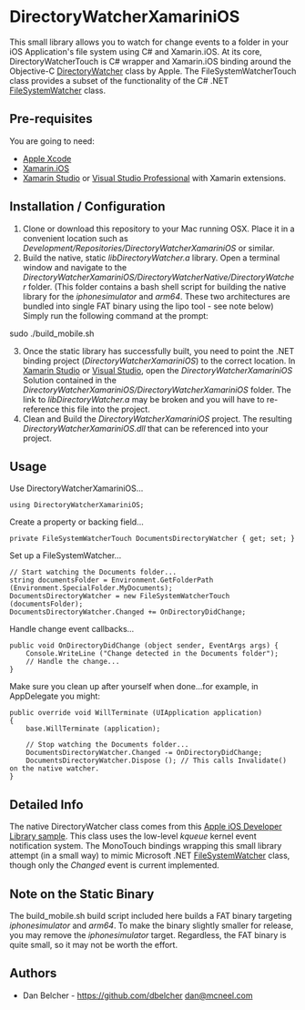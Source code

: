 
DirectoryWatcherXamariniOS
==========================
This small library allows you to watch for change events to a folder in your iOS Application's file system using C# and Xamarin.iOS.  At its core, DirectoryWatcherTouch is C# wrapper and Xamarin.iOS binding around the Objective-C [DirectoryWatcher](https://developer.apple.com/library/ios/samplecode/DocInteraction/Listings/Classes_DirectoryWatcher_h.html) class by Apple.  The FileSystemWatcherTouch class provides a subset of the functionality of the C# .NET [FileSystemWatcher](http://msdn.microsoft.com/en-us/library/System.IO.FileSystemWatcher) class.


Pre-requisites
--------------------
You are going to need:

* [Apple Xcode](http://developer.apple.com/xcode/)
* [Xamarin.iOS](http://xamarin.com/ios)
* [Xamarin Studio](http://xamarin.com/studio) or [Visual Studio Professional](http://msdn.microsoft.com/vstudio) with Xamarin extensions.



Installation / Configuration
----------------------------
1.  Clone or download this repository to your Mac running OSX.  Place it in a convenient location such as _Development/Repositories/DirectoryWatcherXamariniOS_ or similar.
2.  Build the native, static _libDirectoryWatcher.a_ library.  Open a terminal window and navigate to the _DirectoryWatcherXamariniOS/DirectoryWatcherNative/DirectoryWatcher_ folder.  (This folder contains a bash shell script for building the native library for the _iphonesimulator_ and _arm64_.  These two architectures are bundled into single FAT binary using the lipo tool - see note below)  Simply run the following command at the prompt:

 sudo ./build_mobile.sh

3. Once the static library has successfully built, you need to point the .NET binding project (_DirectoryWatcherXamariniOS_) to the correct location.  In [Xamarin Studio](http://xamarin.com/studio) or [Visual Studio](http://msdn.microsoft.com/vstudio), open the _DirectoryWatcherXamariniOS_ Solution contained in the _DirectoryWatcherXamariniOS/DirectoryWatcherXamariniOS_ folder.  The link to _libDirectoryWatcher.a_ may be broken and you will have to re-reference this file into the project.
4. Clean and Build the _DirectoryWatcherXamariniOS_ project.  The resulting _DirectoryWatcherXamariniOS.dll_ that can be referenced into your project.



Usage
----------------------------
Use DirectoryWatcherXamariniOS...

	using DirectoryWatcherXamariniOS;

Create a property or backing field...

	private FileSystemWatcherTouch DocumentsDirectoryWatcher { get; set; }

Set up a FileSystemWatcher...

	// Start watching the Documents folder...
	string documentsFolder = Environment.GetFolderPath (Environment.SpecialFolder.MyDocuments);
	DocumentsDirectoryWatcher = new FileSystemWatcherTouch (documentsFolder);
	DocumentsDirectoryWatcher.Changed += OnDirectoryDidChange;

Handle change event callbacks...

	public void OnDirectoryDidChange (object sender, EventArgs args) {
		Console.WriteLine ("Change detected in the Documents folder");
		// Handle the change...
	}

Make sure you clean up after yourself when done...for example, in AppDelegate you might:

	public override void WillTerminate (UIApplication application)
	{
		base.WillTerminate (application);
	
		// Stop watching the Documents folder...
		DocumentsDirectoryWatcher.Changed -= OnDirectoryDidChange;
		DocumentsDirectoryWatcher.Dispose (); // This calls Invalidate() on the native watcher.
	}


Detailed Info
----------------------------
The native DirectoryWatcher class comes from this [Apple iOS Developer Library sample](https://developer.apple.com/library/ios/samplecode/DocInteraction/Listings/Classes_DirectoryWatcher_h.html).  This class uses the low-level _kqueue_ kernel event notification system.  The MonoTouch bindings wrapping this small library attempt (in a small way) to mimic Microsoft .NET [FileSystemWatcher](http://msdn.microsoft.com/en-us/library/System.IO.FileSystemWatcher) class, though only the _Changed_ event is current implemented.

Note on the Static Binary
----------------------------
The  build_mobile.sh build script included here builds a FAT binary targeting _iphonesimulator_ and _arm64_.  To make the binary slightly smaller for release, you may remove the _iphonesimulator_ target.  Regardless, the FAT binary is quite small, so it may not be worth the effort.


Authors
-------
* Dan Belcher - https://github.com/dbelcher dan@mcneel.com
